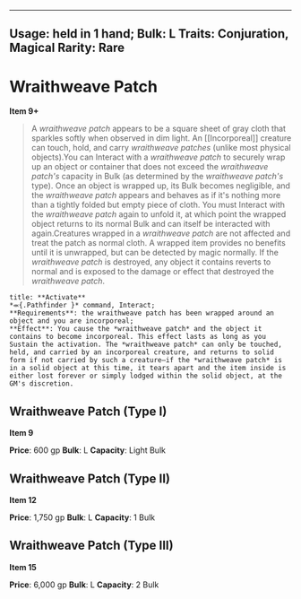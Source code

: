 
---
Usage: held in 1 hand;
Bulk: L
Traits: Conjuration, Magical
Rarity: Rare
---

# Wraithweave Patch

**Item 9+**

> A *wraithweave patch* appears to be a square sheet of gray cloth that sparkles softly when observed in dim light. An [[Incorporeal]] creature can touch, hold, and carry *wraithweave patches* (unlike most physical objects).You can Interact with a *wraithweave patch* to securely wrap up an object or container that does not exceed the *wraithweave patch's* capacity in Bulk (as determined by the *wraithweave patch's* type). Once an object is wrapped up, its Bulk becomes negligible, and the *wraithweave patch* appears and behaves as if it's nothing more than a tightly folded but empty piece of cloth. You must Interact with the *wraithweave patch* again to unfold it, at which point the wrapped object returns to its normal Bulk and can itself be interacted with again.Creatures wrapped in a *wraithweave patch* are not affected and treat the patch as normal cloth. A wrapped item provides no benefits until it is unwrapped, but can be detected by magic normally. If the *wraithweave patch* is destroyed, any object it contains reverts to normal and is exposed to the damage or effect that destroyed the *wraithweave patch*.

```ad-embed-ability
title: **Activate**
*⬺{.Pathfinder }* command, Interact; 
**Requirements**: the wraithweave patch has been wrapped around an object and you are incorporeal;
**Effect**: You cause the *wraithweave patch* and the object it contains to become incorporeal. This effect lasts as long as you Sustain the activation. The *wraithweave patch* can only be touched, held, and carried by an incorporeal creature, and returns to solid form if not carried by such a creature—if the *wraithweave patch* is in a solid object at this time, it tears apart and the item inside is either lost forever or simply lodged within the solid object, at the GM's discretion.

```

## Wraithweave Patch (Type I)

**Item 9**

**Price**: 600 gp
**Bulk**: L
**Capacity**: Light Bulk

## Wraithweave Patch (Type II)

**Item 12**

**Price**: 1,750 gp
**Bulk**: L
**Capacity**: 1 Bulk

## Wraithweave Patch (Type III)

**Item 15**

**Price**: 6,000 gp
**Bulk**: L
**Capacity**: 2 Bulk
